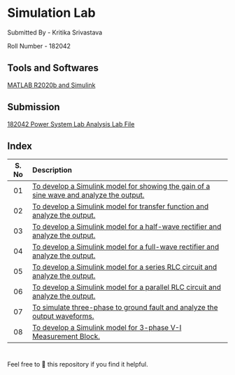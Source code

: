 # Simulation Lab

Submitted By - Kritika Srivastava

Roll Number - 182042

## Tools and Softwares 

[MATLAB R2020b and Simulink](https://www.mathworks.com/products/new_products/release2020b.html)

## Submission

[182042 Power System Lab Analysis Lab File](https://docs.google.com/document/d/1GZlwp2kwE097jQT7TyDlA4t-n_N8F-PFyyYQofRVL8Y/edit?usp=sharing)

## Index



| S. No      | Description |
| :--------: | :----------- |
|   01    | [To develop a Simulink model for showing the gain of a sine wave and analyze the output.](Lab-1)       |
|   02| [To develop a Simulink model for transfer function and analyze the output.](Lab-2)        |
|   03    | [To develop a Simulink model for a half-wave rectifier and analyze the output.](Lab-3)   |
|   04| [To develop a Simulink model for a full-wave rectifier and analyze the output.](Lab-4)      |
|   05   | [To develop a Simulink model for a series RLC circuit and analyze the output.](Lab-5)      |
|   06    | [To develop a Simulink model for a parallel RLC circuit and analyze the output.](Lab-6)   |
|   07| [To simulate three-phase to ground fault and analyze the output waveforms.](Lab-7)      |
|   08   | [To develop a Simulink model for 3-phase V-I Measurement Block.](Lab-8)      |
#

Feel free to 🌟 this repository if you find it helpful.